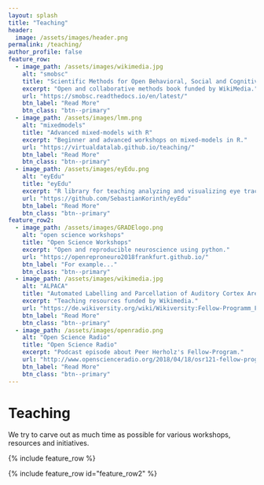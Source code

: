 ```yaml
---
layout: splash
title: "Teaching"
header:
  image: /assets/images/header.png
permalink: /teaching/
author_profile: false
feature_row:
  - image_path: /assets/images/wikimedia.jpg
    alt: "smobsc"
    title: "Scientific Methods for Open Behavioral, Social and Cognitive Sciences"
    excerpt: "Open and collaborative methods book funded by WikiMedia."
    url: "https://smobsc.readthedocs.io/en/latest/"
    btn_label: "Read More"
    btn_class: "btn--primary"
  - image_path: /assets/images/lmm.png
    alt: "mixedmodels"
    title: "Advanced mixed-models with R"
    excerpt: "Beginner and advanced workshops on mixed-models in R."
    url: "https://virtualdatalab.github.io/teaching/"
    btn_label: "Read More"
    btn_class: "btn--primary"
  - image_path: /assets/images/eyEdu.png
    alt: "eyEdu"
    title: "eyEdu"
    excerpt: "R library for teaching analyzing and visualizing eye tracking data."
    url: "https://github.com/SebastianKorinth/eyEdu"
    btn_label: "Read More"
    btn_class: "btn--primary"
feature_row2:
  - image_path: /assets/images/GRADElogo.png
    alt: "open science workshops"
    title: "Open Science Workshops"
    excerpt: "Open and reproducible neuroscience using python."
    url: "https://openreproneuro2018frankfurt.github.io/"
    btn_label: "For example..."
    btn_class: "btn--primary"
  - image_path: /assets/images/wikimedia.jpg
    alt: "ALPACA"
    title: "Automated Labelling and Parcellation of Auditory Cortex Areas"
    excerpt: "Teaching resources funded by Wikimedia."
    url: "https://de.wikiversity.org/wiki/Wikiversity:Fellow-Programm_Freies_Wissen/Einreichungen/ALPACA_???_Automated_Labelling_and_Parcellation_of_Auditory_Cortex_Areas"
    btn_label: "Read More"
    btn_class: "btn--primary"
  - image_path: /assets/images/openradio.png
    alt: "Open Science Radio"
    title: "Open Science Radio"
    excerpt: "Podcast episode about Peer Herholz's Fellow-Program."
    url: "http://www.openscienceradio.org/2018/04/18/osr121-fellow-programm-katja-mayer-und-peer-herholz-wmde-de/"
    btn_label: "Read More"
    btn_class: "btn--primary"
---
```


# Teaching

We try to carve out as much time as possible for various workshops, resources and initiatives.

{% include feature_row %}

{% include feature_row id="feature_row2" %}

